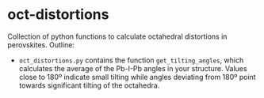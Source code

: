 # oct-distortions
Collection of python functions to calculate octahedral distortions in perovskites.
Outline:
- `oct_distortions.py` contains the function `get_tilting_angles`, which calculates the average of the Pb-I-Pb angles in your structure. Values close to 180º indicate small tilting while angles deviating from 180º point towards significant tilting of the octahedra.

